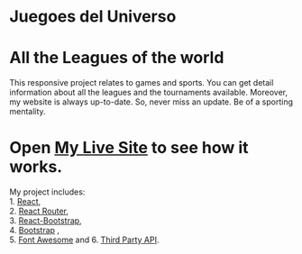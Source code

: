 # Juegoes del Universo
# All the Leagues of the world

This responsive project relates to games and sports. You can get detail information about all the leagues and the tournaments available. Moreover, my website is always up-to-date. So, never miss an update. Be of a sporting mentality.

# Open [My Live Site](http://localhost:3000) to see how it works.

My project includes:\
    1. [React](https://reactjs.org/docs/getting-started.html),\
    2. [React Router](https://reactrouter.com/),\
    3. [React-Bootstrap](https://react-bootstrap.github.io/),\
    4. [Bootstrap](https://getbootstrap.com/) ,\
    5. [Font Awesome](https://fontawesome.com/) and 
    6. [Third Party API](https://www.thesportsdb.com/).
